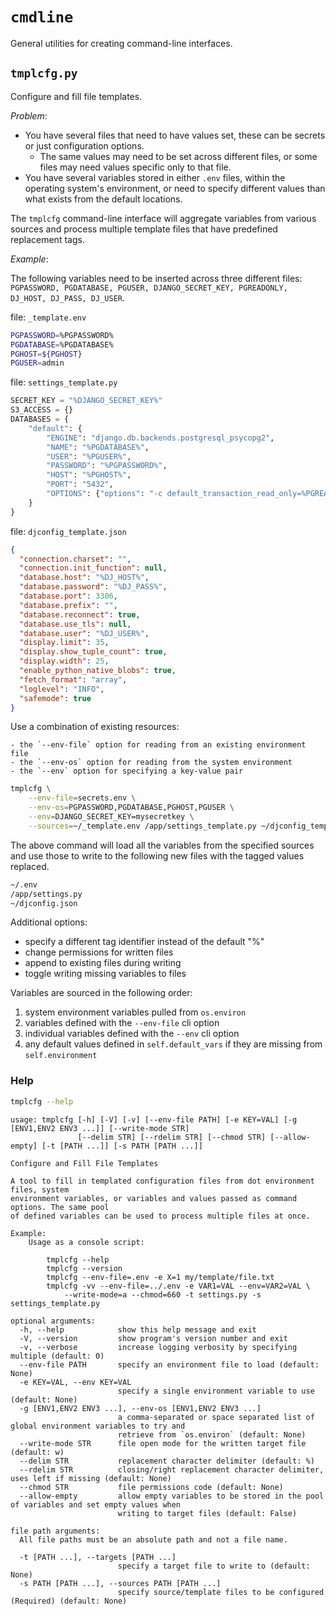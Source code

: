 # `cmdline`

General utilities for creating command-line interfaces. 

## `tmplcfg.py`

Configure and fill file templates.

_Problem_:

- You have several files that need to have values set, these can be secrets or just configuration options.
  - The same values may need to be set across different files, or some files may need values specific only to that file.
- You have several variables stored in either `.env` files, within the operating system's environment, or need to specify different values than what exists from the default locations.

The `tmplcfg` command-line interface will aggregate variables from various sources and process multiple template files that have predefined replacement tags.

_Example_:

The following variables need to be inserted across three different files: `PGPASSWORD, PGDATABASE, PGUSER, DJANGO_SECRET_KEY, PGREADONLY, DJ_HOST, DJ_PASS, DJ_USER`.

file: `_template.env`

```bash
PGPASSWORD=%PGPASSWORD%
PGDATABASE=%PGDATABASE%
PGHOST=${PGHOST}
PGUSER=admin
```

file: `settings_template.py`

```python
SECRET_KEY = "%DJANGO_SECRET_KEY%"
S3_ACCESS = {}
DATABASES = {
    "default": {
        "ENGINE": "django.db.backends.postgresql_psycopg2",
        "NAME": "%PGDATABASE%",
        "USER": "%PGUSER%",
        "PASSWORD": "%PGPASSWORD%",
        "HOST": "%PGHOST%",
        "PORT": "5432",
        "OPTIONS": {"options": "-c default_transaction_read_only=%PGREADONLY%"},
    }
}
```

file: `djconfig_template.json`

```json
{
  "connection.charset": "",
  "connection.init_function": null,
  "database.host": "%DJ_HOST%",
  "database.password": "%DJ_PASS%",
  "database.port": 3306,
  "database.prefix": "",
  "database.reconnect": true,
  "database.use_tls": null,
  "database.user": "%DJ_USER%",
  "display.limit": 35,
  "display.show_tuple_count": true,
  "display.width": 25,
  "enable_python_native_blobs": true,
  "fetch_format": "array",
  "loglevel": "INFO",
  "safemode": true
}
```

Use a combination of existing resources:

    - the `--env-file` option for reading from an existing environment file
    - the `--env-os` option for reading from the system environment
    - the `--env` option for specifying a key-value pair

```bash
tmplcfg \
    --env-file=secrets.env \
    --env-os=PGPASSWORD,PGDATABASE,PGHOST,PGUSER \
    --env=DJANGO_SECRET_KEY=mysecretkey \
    --sources=~/_template.env /app/settings_template.py ~/djconfig_template.json
```

The above command will load all the variables from the specified sources and use those to write to the following new files with the tagged values replaced.

```bash
~/.env
/app/settings.py
~/djconfig.json
```

Additional options:

- specify a different tag identifier instead of the default "%"
- change permissions for written files
- append to existing files during writing
- toggle writing missing variables to files

Variables are sourced in the following order:

1. system environment variables pulled from `os.environ`
2. variables defined with the `--env-file` cli option
3. individual variables defined with the `--env` cli option
4. any default values defined in `self.default_vars` if they are missing from `self.environment`

### Help

```bash
tmplcfg --help
```

```
usage: tmplcfg [-h] [-V] [-v] [--env-file PATH] [-e KEY=VAL] [-g [ENV1,ENV2 ENV3 ...]] [--write-mode STR]
               [--delim STR] [--rdelim STR] [--chmod STR] [--allow-empty] [-t [PATH ...]] [-s PATH [PATH ...]]

Configure and Fill File Templates

A tool to fill in templated configuration files from dot environment files, system
environment variables, or variables and values passed as command options. The same pool
of defined variables can be used to process multiple files at once.

Example:
    Usage as a console script:

        tmplcfg --help
        tmplcfg --version
        tmplcfg --env-file=.env -e X=1 my/template/file.txt
        tmplcfg -vv --env-file=../.env -e VAR1=VAL --env=VAR2=VAL \
            --write-mode=a --chmod=660 -t settings.py -s settings_template.py

optional arguments:
  -h, --help            show this help message and exit
  -V, --version         show program's version number and exit
  -v, --verbose         increase logging verbosity by specifying multiple (default: 0)
  --env-file PATH       specify an environment file to load (default: None)
  -e KEY=VAL, --env KEY=VAL
                        specify a single environment variable to use (default: None)
  -g [ENV1,ENV2 ENV3 ...], --env-os [ENV1,ENV2 ENV3 ...]
                        a comma-separated or space separated list of global environment variables to try and
                        retrieve from `os.environ` (default: None)
  --write-mode STR      file open mode for the written target file (default: w)
  --delim STR           replacement character delimiter (default: %)
  --rdelim STR          closing/right replacement character delimiter, uses left if missing (default: None)
  --chmod STR           file permissions code (default: None)
  --allow-empty         allow empty variables to be stored in the pool of variables and set empty values when
                        writing to target files (default: False)

file path arguments:
  All file paths must be an absolute path and not a file name.

  -t [PATH ...], --targets [PATH ...]
                        specify a target file to write to (default: None)
  -s PATH [PATH ...], --sources PATH [PATH ...]
                        specify source/template files to be configured (Required) (default: None)
```
